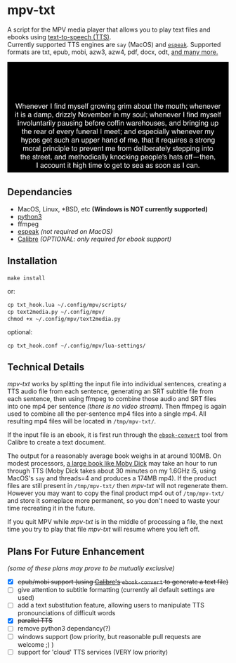 # mpv-txt
A script for the MPV media player that allows you to play text files and ebooks using [text-to-speech (TTS)](https://en.wikipedia.org/wiki/Speech_synthesis).  
Currently supported TTS engines are `say` (MacOS) and [`espeak`](https://en.wikipedia.org/wiki/ESpeakNG).  Supported formats are txt, epub, mobi, azw3, azw4, pdf, docx, odt, [and many more.](https://manual.calibre-ebook.com/generated/en/ebook-convert.html)

![screenshot](mpv-shot0001.jpg)

## Dependancies
- MacOS, Linux, \*BSD, etc  **(Windows is NOT currently supported)**
- [python3](http://docs.python-guide.org/en/latest/starting/installation/)
- ffmpeg
- [espeak](https://en.wikipedia.org/wiki/ESpeakNG) *(not required on MacOS)*
- [Calibre](https://calibre-ebook.com/) *(OPTIONAL: only required for ebook support)*

## Installation
    make install
or:

    cp txt_hook.lua ~/.config/mpv/scripts/
    cp text2media.py ~/.config/mpv/
    chmod +x ~/.config/mpv/text2media.py
optional:

	cp txt_hook.conf ~/.config/mpv/lua-settings/

## Technical Details
*mpv-txt* works by splitting the input file into individual sentences, creating a TTS audio file from each sentence, generating an SRT subtitle file from each sentence, then using ffmpeg to combine those audio and SRT files into one mp4 per sentence *(there is no video stream)*.  Then ffmpeg is again used to combine all the per-sentence mp4 files into a single mp4.  All resulting mp4 files will be located in `/tmp/mpv-txt/`.

If the input file is an ebook, it is first run through the [`ebook-convert`](https://manual.calibre-ebook.com/generated/en/ebook-convert.html) tool from Calibre to create a text document.

The output for a reasonably average book weighs in at around 100MB.  On modest processors, [a large book like Moby Dick](http://commonplacebook.com/art/books/word-count-for-famous-novels/) may take an hour to run through TTS (Moby Dick takes about 30 minutes on my 1.6GHz i5, using MacOS's `say` and threads=4 and produces a 174MB mp4).  If the product files are still present in `/tmp/mpv-txt/` then *mpv-txt* will not regenerate them.  However you may want to copy the final product mp4 out of `/tmp/mpv-txt/` and store it someplace more permanent, so you don't need to waste your time recreating it in the future.

If you quit MPV while *mpv-txt* is in the middle of processing a file, the next time you try to play that file *mpv-txt* will resume where you left off.

## Plans For Future Enhancement
*(some of these plans may prove to be mutually exclusive)*
- [x] ~~epub/mobi support (using [Calibre's](https://en.wikipedia.org/wiki/Calibre_(software)) `ebook-convert` to generate a text file)~~
- [ ] give attention to subtitle formatting (currently all default settings are used)
- [ ] add a text substitution feature, allowing users to manipulate TTS pronounciations of difficult words
- [x] ~~parallel TTS~~
- [ ] remove python3 dependancy(?)
- [ ] windows support (low priority, but reasonable pull requests are welcome ;) )
- [ ] support for 'cloud' TTS services (VERY low priority)
